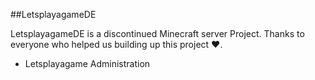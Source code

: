 ##LetsplayagameDE

LetsplayagameDE is a discontinued Minecraft server Project. Thanks to everyone who helped us building up this project ❤️.

- Letsplayagame Administration
